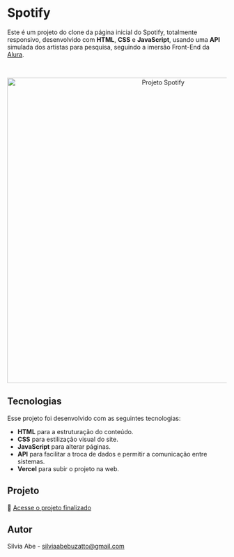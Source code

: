 # Spotify

  Este é um projeto do clone da página inicial do Spotify, totalmente responsivo, desenvolvido com <b>HTML</b>, <b>CSS</b> e <b>JavaScript</b>, usando uma <b>API</b> simulada dos artistas para pesquisa, 
seguindo a imersão Front-End da [Alura](https://www.alura.com.br/?utm_term=alura&utm_campaign=%5BSearch%5D+%5BPerformance%5D+Institucional+-+Paran%C3%A1&utm_source=google&utm_medium=cpc&utm_content=660813755680&campaign_id=20234124477_150249101655_660813755680&utm_id=20234124477_150249101655_660813755680&hsa_acc=7964138385&hsa_cam=%5BSearch%5D+%5BPerformance%5D+Institucional+-+Paran%C3%A1&hsa_grp=150249101655&hsa_ad=660813755680&hsa_src=g&hsa_tgt=aud-1899095554238:kwd-300088401&hsa_kw=alura&hsa_mt=e&hsa_net=google&hsa_ver=3&gad_source=1&gclid=Cj0KCQiAhvK8BhDfARIsABsPy4j4loYZX3IFdZD_fDqE0SMJ1G3U5XSgW8YsRqy8vCBlELIVjuYuWZIaAsLIEALw_wcB).
  

<br>

<p align="center">
  <img alt="Projeto Spotify" src="https://github.com/user-attachments/assets/4254be6d-c1a1-4506-9c9a-2707f22343dd" width="700">
</p>

## Tecnologias

Esse projeto foi desenvolvido com as seguintes tecnologias:

- <b>HTML</b> para a estruturação do conteúdo.
- <b>CSS</b> para estilização visual do site.
- <b>JavaScript</b> para alterar páginas.
- <b>API</b> para facilitar a troca de dados e permitir a comunicação entre sistemas.
- <b>Vercel</b> para subir o projeto na web.

## Projeto

🚀 [Acesse o projeto finalizado](https://spotify-alura-brown.vercel.app/)

## Autor

Silvia Abe - silviaabebuzatto@gmail.com
